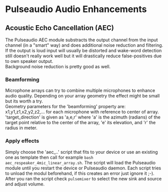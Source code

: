 # Pulseaudio Audio Enhancements

## Acoustic Echo Cancellation (AEC)

The Pulseaudio AEC module substracts the output channel from the input channel (in a "smart" way) and does additional noise reduction and filtering.  
If the output is loud input will usually be distorted and wake-word detection still doesn't really work well but it will drastically reduce false-positives due to own speaker output.  
Background noise reduction is pretty good as well.

### Beamforming

Microphone arrays can try to combine multiple microphones to enhance audio quality. Depending on your array geometry the effect might be small but its worth a try.  
Geometry parameters for the 'beamforming' property are: x1,y1,z1,x2,y2,z2,... for each microphone with reference to center of array.  
'target_direction' is given as 'a,e,r' where 'a' is the azimuth (radians) of the target point relative to the center of the array, 'e' its elevation, and 'r' the radius in meter.

### Apply effects

Simply choose the 'aec_..' script that fits to your device or use an existing one as template then call for example `bash aec_respeaker_4mic_linear_array.sh`.
The script will load the Pulseaudio module until you restart the device or Pulseaudio daemon. Each script tries to unload the modul beforehand, if this creates an error just ignore it ;-).  
After you ran the script check `pulsemixer` to select the new sink and source and adjust volume.